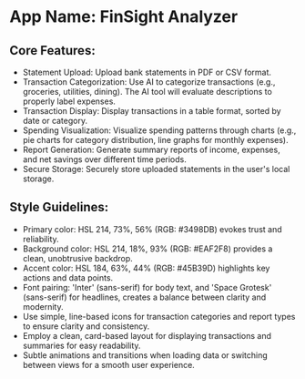 # **App Name**: FinSight Analyzer

## Core Features:

- Statement Upload: Upload bank statements in PDF or CSV format.
- Transaction Categorization: Use AI to categorize transactions (e.g., groceries, utilities, dining). The AI tool will evaluate descriptions to properly label expenses.
- Transaction Display: Display transactions in a table format, sorted by date or category.
- Spending Visualization: Visualize spending patterns through charts (e.g., pie charts for category distribution, line graphs for monthly expenses).
- Report Generation: Generate summary reports of income, expenses, and net savings over different time periods.
- Secure Storage: Securely store uploaded statements in the user's local storage.

## Style Guidelines:

- Primary color: HSL 214, 73%, 56% (RGB: #3498DB) evokes trust and reliability.
- Background color: HSL 214, 18%, 93% (RGB: #EAF2F8) provides a clean, unobtrusive backdrop.
- Accent color: HSL 184, 63%, 44% (RGB: #45B39D) highlights key actions and data points.
- Font pairing: 'Inter' (sans-serif) for body text, and 'Space Grotesk' (sans-serif) for headlines, creates a balance between clarity and modernity.
- Use simple, line-based icons for transaction categories and report types to ensure clarity and consistency.
- Employ a clean, card-based layout for displaying transactions and summaries for easy readability.
- Subtle animations and transitions when loading data or switching between views for a smooth user experience.